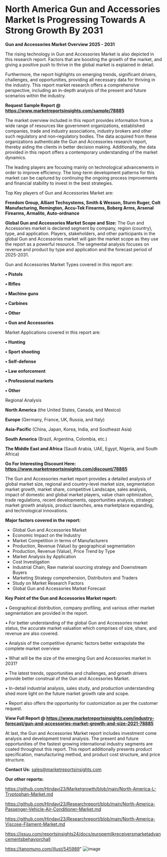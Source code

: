 # North America Gun and Accessories Market Is Progressing Towards A Strong Growth By 2031

<Strong> Gun and Accessories Market Overview 2025 - 2031</strong>

The rising technology in Gun and Accessories Market is also depicted in this research report. Factors that are boosting the growth of the market, and giving a positive push to thrive in the global market is explained in detail.

Furthermore, the report highlights on emerging trends, significant drivers, challenges, and opportunities, providing all necessary data for thriving in the industry. This report market research offers a comprehensive perspective, including an in-depth analysis of the present and future scenarios within the industry.

<strong>Request Sample Report @ <a href=https://www.marketreportsinsights.com/sample/78885>https://www.marketreportsinsights.com/sample/78885</a></strong>

The market overview included in this report provides information from a wide range of resources like government organizations, established companies, trade and industry associations, industry brokers and other such regulatory and non-regulatory bodies. The data acquired from these organizations authenticate the Gun and Accessories research report, thereby aiding the clients in better decision making. Additionally, the data provided in this report offers a contemporary understanding of the market dynamics.

The leading players are focusing mainly on technological advancements in order to improve efficiency. The long-term development patterns for this market can be captured by continuing the ongoing process improvements and financial stability to invest in the best strategies.

Top Key players of Gun and Accessories Market are:

<strong>Freedom Group, Alliant Techsystems, Smith & Wesson, Sturm Ruger, Colt Manufacturing, Remington, Accu-Tek Firearms, Boberg Arms, Arsenal Firearms, Armalite, Auto-ordnance</strong>

<strong><b>Global Gun and Accessories Market Scope and Size:</b></strong>
The Gun and Accessories market is declared segment by company, region (country), type, and application. Players, stakeholders, and other participants in the global Gun and Accessories market will gain the market scope as they use the report as a powerful resource. The segmental analysis focuses on revenue and product by type and application and the forecast period of 2025-2031.

Gun and Accessories Market Types covered in this report are:

<strong>• Pistols

• Rifles

• Machine guns

• Carbines

• Other

• Gun and Accessories</strong>

Market Applications covered in this report are:

<strong>• Hunting

• Sport shooting

• Self-defense

• Law enforcement

• Professional markets

• Other</strong> 

Regional Analysis

<strong>North America</strong> (the United States, Canada, and Mexico)

<strong>Europe</strong> (Germany, France, UK, Russia, and Italy)

<strong>Asia-Pacific</strong> (China, Japan, Korea, India, and Southeast Asia)

<strong>South America</strong> (Brazil, Argentina, Colombia, etc.)

<strong>The Middle East and Africa</strong> (Saudi Arabia, UAE, Egypt, Nigeria, and South Africa)

<strong>Go For Interesting Discount Here: <a href=https://www.marketreportsinsights.com/discount/78885>https://www.marketreportsinsights.com/discount/78885</a></strong>

The Gun and Accessories market report provides a detailed analysis of global market size, regional and country-level market size, segmentation market growth, market share, competitive Landscape, sales analysis, impact of domestic and global market players, value chain optimization, trade regulations, recent developments, opportunities analysis, strategic market growth analysis, product launches, area marketplace expanding, and technological innovations.

<strong><b>Major factors covered in the report:</b></strong>
<ul>
  <li>Global Gun and Accessories Market </li>
  <li>Economic Impact on the Industry</li>
  <li>Market Competition in terms of Manufacturers</li>
  <li>Production, Revenue (Value) by geographical segmentation</li>
  <li>Production, Revenue (Value), Price Trend by Type</li>
  <li>Market Analysis by Application</li>
  <li>Cost Investigation</li>
  <li>Industrial Chain, Raw material sourcing strategy and Downstream Buyers</li>
  <li>Marketing Strategy comprehension, Distributors and Traders</li>
  <li>Study on Market Research Factors</li>
  <li>Global Gun and Accessories Market Forecast</li>
</ul>

<strong><b>Key Point of the Gun and Accessories Market report:</b></strong>

• Geographical distribution, company profiling, and various other market segmentation are provided in the report.

• For better understanding of the global Gun and Accessories market status, the accurate market valuation which comprises of size, share, and revenue are also covered.

• Analysis of the competitive dynamic factors better extrapolate the complete market overview

• What will be the size of the emerging Gun and Accessories market in 2031?

• The latest trends, opportunities and challenges, and growth drivers provide better construal of the Gun and Accessories Market.

• In-detail industrial analysis, sales study, and production understanding shed more light on the future market growth rate and scope.

• Report also offers the opportunity for customization as per the customer request.

<strong><b>View Full Report @ <a href=https://www.marketreportsinsights.com/industry-forecast/gun-and-accessories-market-growth-and-size-2021-78885>https://www.marketreportsinsights.com/industry-forecast/gun-and-accessories-market-growth-and-size-2021-78885</a></b></strong>


At last, the Gun and Accessories Market report includes investment come analysis and development trend analysis. The present and future opportunities of the fastest growing international industry segments are coated throughout this report. This report additionally presents product specification, manufacturing method, and product cost structure, and price structure.

<strong>Contact Us:</strong>
sales@marketreportsinsights.com

<strong>Our other reports:</strong>

<a href=https://github.com/Hindavi23/Marketgrowth/blob/main/North-America-L-Tryptophan-Market.md>https://github.com/Hindavi23/Marketgrowth/blob/main/North-America-L-Tryptophan-Market.md</a>

<a href=https://github.com/Hindavi23/Researchreport/blob/main/North-America-Passenger-Vehicle-Air-Conditioner-Market.md>https://github.com/Hindavi23/Researchreport/blob/main/North-America-Passenger-Vehicle-Air-Conditioner-Market.md</a>

<a href=https://github.com/Hindavi23/Researchreport/blob/main/North-America-Viscose-Filament-Market.md>https://github.com/Hindavi23/Researchreport/blob/main/North-America-Viscose-Filament-Market.md</a>

<a href=https://issuu.com/reportsinsights24/docs/europemilkreceiversmarketadvancementsbehaviorchall>https://issuu.com/reportsinsights24/docs/europemilkreceiversmarketadvancementsbehaviorchall</a>

<a href=https://tanomuno.com/illust/545989>https://tanomuno.com/illust/545989</a>"
![image](https://github.com/user-attachments/assets/e32a3694-8fac-4f28-99bd-19d680eaf1a6)
